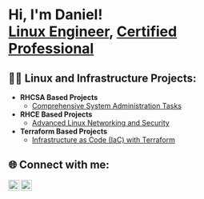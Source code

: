 <h1>Hi, I'm Daniel! <br/><a href="https://github.com/yourGitHubUsername">Linux Engineer</a>, <a href="https://www.linkedin.com/in/yourLinkedInProfile/">Certified Professional</a></h1>

<h2>👨‍💻 Linux and Infrastructure Projects:</h2>

- <b>RHCSA Based Projects</b>
  - [Comprehensive System Administration Tasks](https://github.com/yourGitHubUsername/RHCSA-Projects)
- <b>RHCE Based Projects</b>
  - [Advanced Linux Networking and Security](https://github.com/yourGitHubUsername/RHCE-Projects)
- <b>Terraform Based Projects</b>
  - [Infrastructure as Code (IaC) with Terraform](https://github.com/yourGitHubUsername/Terraform-Projects)

<h2> 🌐 Connect with me:</h2>

[<img align="left" alt="Daniel | LinkedIn" width="22px" src="https://www.linkedin.com/in/daniel-w-amoh-ii-217249262?utm_source=share&utm_campaign=share_via&utm_content=profile&utm_medium=android_app" />][linkedin]
[<img align="left" alt="Daniel | GitHub" width="22px" src="https://cdn.jsdelivr.net/npm/simple-icons@v3/icons/github.svg" />][github]

[github]: https://github.com/yourGitHubUsername
[linkedin]: https://linkedin.com/in/yourLinkedInProfile

<!--
yourGitHubUsername/yourGitHubUsername is a ✨ _special_ ✨ repository because its README.md (this file) appears on your GitHub profile.
